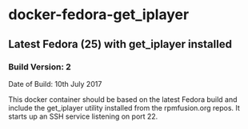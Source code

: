 # docker-fedora-get_iplayer
## Latest Fedora (25) with get_iplayer installed
### Build Version: 2
Date of Build: 10th July 2017

This docker container should be based on the latest Fedora build and include the get_iplayer utility installed from the rpmfusion.org repos. It starts up an SSH service listening on port 22.
